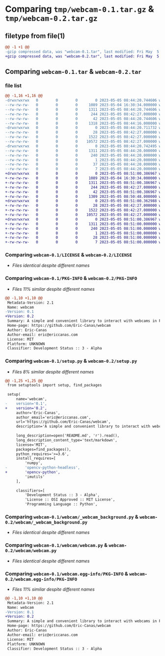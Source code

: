 # Comparing `tmp/webcam-0.1.tar.gz` & `tmp/webcam-0.2.tar.gz`

## filetype from file(1)

```diff
@@ -1 +1 @@
-gzip compressed data, was "webcam-0.1.tar", last modified: Fri May  5 08:44:20 2023, max compression
+gzip compressed data, was "webcam-0.2.tar", last modified: Fri May  5 08:51:00 2023, max compression
```

## Comparing `webcam-0.1.tar` & `webcam-0.2.tar`

### file list

```diff
@@ -1,16 +1,16 @@
-drwxrwxrwx   0        0        0        0 2023-05-05 08:44:20.744606 webcam-0.1/
--rw-rw-rw-   0        0        0     1089 2023-05-04 16:30:34.000000 webcam-0.1/LICENSE
--rw-rw-rw-   0        0        0     1311 2023-05-05 08:44:20.744606 webcam-0.1/PKG-INFO
--rw-rw-rw-   0        0        0      244 2023-05-05 08:42:27.000000 webcam-0.1/README.md
--rw-rw-rw-   0        0        0       42 2023-05-05 08:44:20.744606 webcam-0.1/setup.cfg
--rw-rw-rw-   0        0        0     1318 2023-05-05 08:44:16.000000 webcam-0.1/setup.py
-drwxrwxrwx   0        0        0        0 2023-05-05 08:44:20.711732 webcam-0.1/webcam/
--rw-rw-rw-   0        0        0       28 2023-05-05 08:42:27.000000 webcam-0.1/webcam/__init__.py
--rw-rw-rw-   0        0        0     1522 2023-05-05 08:42:27.000000 webcam-0.1/webcam/_webcam_background.py
--rw-rw-rw-   0        0        0    10572 2023-05-05 08:42:27.000000 webcam-0.1/webcam/webcam.py
-drwxrwxrwx   0        0        0        0 2023-05-05 08:44:20.742495 webcam-0.1/webcam.egg-info/
--rw-rw-rw-   0        0        0     1311 2023-05-05 08:44:20.000000 webcam-0.1/webcam.egg-info/PKG-INFO
--rw-rw-rw-   0        0        0      240 2023-05-05 08:44:20.000000 webcam-0.1/webcam.egg-info/SOURCES.txt
--rw-rw-rw-   0        0        0        1 2023-05-05 08:44:20.000000 webcam-0.1/webcam.egg-info/dependency_links.txt
--rw-rw-rw-   0        0        0       37 2023-05-05 08:44:20.000000 webcam-0.1/webcam.egg-info/requires.txt
--rw-rw-rw-   0        0        0        7 2023-05-05 08:44:20.000000 webcam-0.1/webcam.egg-info/top_level.txt
+drwxrwxrwx   0        0        0        0 2023-05-05 08:51:00.386967 webcam-0.2/
+-rw-rw-rw-   0        0        0     1089 2023-05-04 16:30:34.000000 webcam-0.2/LICENSE
+-rw-rw-rw-   0        0        0     1311 2023-05-05 08:51:00.386967 webcam-0.2/PKG-INFO
+-rw-rw-rw-   0        0        0      244 2023-05-05 08:42:27.000000 webcam-0.2/README.md
+-rw-rw-rw-   0        0        0       42 2023-05-05 08:51:00.386967 webcam-0.2/setup.cfg
+-rw-rw-rw-   0        0        0     1309 2023-05-05 08:50:48.000000 webcam-0.2/setup.py
+drwxrwxrwx   0        0        0        0 2023-05-05 08:51:00.362988 webcam-0.2/webcam/
+-rw-rw-rw-   0        0        0       28 2023-05-05 08:42:27.000000 webcam-0.2/webcam/__init__.py
+-rw-rw-rw-   0        0        0     1522 2023-05-05 08:42:27.000000 webcam-0.2/webcam/_webcam_background.py
+-rw-rw-rw-   0        0        0    10572 2023-05-05 08:42:27.000000 webcam-0.2/webcam/webcam.py
+drwxrwxrwx   0        0        0        0 2023-05-05 08:51:00.386967 webcam-0.2/webcam.egg-info/
+-rw-rw-rw-   0        0        0     1311 2023-05-05 08:51:00.000000 webcam-0.2/webcam.egg-info/PKG-INFO
+-rw-rw-rw-   0        0        0      240 2023-05-05 08:51:00.000000 webcam-0.2/webcam.egg-info/SOURCES.txt
+-rw-rw-rw-   0        0        0        1 2023-05-05 08:51:00.000000 webcam-0.2/webcam.egg-info/dependency_links.txt
+-rw-rw-rw-   0        0        0       28 2023-05-05 08:51:00.000000 webcam-0.2/webcam.egg-info/requires.txt
+-rw-rw-rw-   0        0        0        7 2023-05-05 08:51:00.000000 webcam-0.2/webcam.egg-info/top_level.txt
```

### Comparing `webcam-0.1/LICENSE` & `webcam-0.2/LICENSE`

 * *Files identical despite different names*

### Comparing `webcam-0.1/PKG-INFO` & `webcam-0.2/PKG-INFO`

 * *Files 11% similar despite different names*

```diff
@@ -1,10 +1,10 @@
 Metadata-Version: 2.1
 Name: webcam
-Version: 0.1
+Version: 0.2
 Summary: A simple and convenient library to interact with webcams in Python without having to address Hardware Limitations
 Home-page: https://github.com/Eric-Canas/webcam
 Author: Eric-Canas
 Author-email: eric@ericcanas.com
 License: MIT
 Platform: UNKNOWN
 Classifier: Development Status :: 3 - Alpha
```

### Comparing `webcam-0.1/setup.py` & `webcam-0.2/setup.py`

 * *Files 8% similar despite different names*

```diff
@@ -1,25 +1,25 @@
 from setuptools import setup, find_packages
 
 setup(
     name='webcam',
-    version='0.1',
+    version='0.2',
     author='Eric-Canas',
     author_email='eric@ericcanas.com',
     url='https://github.com/Eric-Canas/webcam',
     description='A simple and convenient library to interact with webcams in Python without having to address Hardware Limitations',
 
     long_description=open('README.md', 'r').read(),
     long_description_content_type='text/markdown',
     license='MIT',
     packages=find_packages(),
     python_requires='>=3.6',
     install_requires=[
         'numpy',
-        'opencv-python-headless',
+        'opencv-python',
         'imutils'
     ],
 
     classifiers=[
         'Development Status :: 3 - Alpha',
         'License :: OSI Approved :: MIT License',
         'Programming Language :: Python',
```

### Comparing `webcam-0.1/webcam/_webcam_background.py` & `webcam-0.2/webcam/_webcam_background.py`

 * *Files identical despite different names*

### Comparing `webcam-0.1/webcam/webcam.py` & `webcam-0.2/webcam/webcam.py`

 * *Files identical despite different names*

### Comparing `webcam-0.1/webcam.egg-info/PKG-INFO` & `webcam-0.2/webcam.egg-info/PKG-INFO`

 * *Files 11% similar despite different names*

```diff
@@ -1,10 +1,10 @@
 Metadata-Version: 2.1
 Name: webcam
-Version: 0.1
+Version: 0.2
 Summary: A simple and convenient library to interact with webcams in Python without having to address Hardware Limitations
 Home-page: https://github.com/Eric-Canas/webcam
 Author: Eric-Canas
 Author-email: eric@ericcanas.com
 License: MIT
 Platform: UNKNOWN
 Classifier: Development Status :: 3 - Alpha
```

